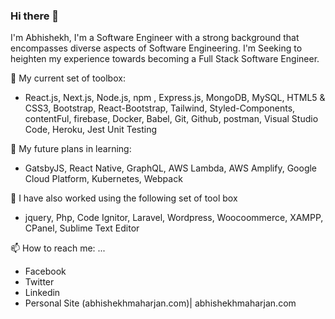 ### Hi there 👋
I'm Abhishekh,
I'm a Software Engineer with a strong background that encompasses diverse aspects of Software Engineering. I'm Seeking to heighten my experience towards becoming a Full Stack Software Engineer.

🌱 My current set of toolbox:
-  React.js, Next.js, Node.js, npm , Express.js, MongoDB, MySQL, HTML5 & CSS3, Bootstrap, React-Bootstrap, Tailwind, Styled-Components, contentFul, firebase, Docker, Babel, Git, Github, postman, Visual Studio Code, Heroku, Jest Unit Testing

🌱 My future plans in learning:
- GatsbyJS, React Native, GraphQL, AWS Lambda, AWS Amplify, Google Cloud Platform, Kubernetes, Webpack

🌱 I have also worked using the following set of tool box
- jquery, Php, Code Ignitor, Laravel, Wordpress, Woocoommerce, XAMPP, CPanel, Sublime Text Editor

📫 How to reach me: ...
- Facebook
- Twitter
- Linkedin
- Personal Site (abhishekhmaharjan.com)| abhishekhmaharjan.com
 
